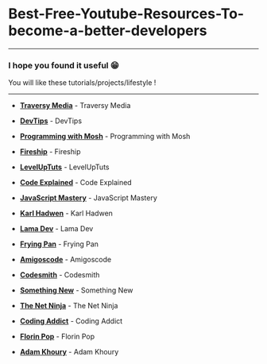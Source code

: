 # Best-Free-Youtube-Resources-To-become-a-better-developers
---
### I hope you found it useful 😁

You will like these tutorials/projects/lifestyle !

___

- __[Traversy Media](https://www.youtube.com/c/TraversyMedia)__ - Traversy Media

- __[DevTips](https://www.youtube.com/c/DevTipsForDesigners)__ - DevTips

- __[Programming with Mosh](https://www.youtube.com/c/programmingwithmosh/featured)__ - Programming with Mosh

- __[Fireship](https://www.youtube.com/c/Fireship)__ - Fireship

- __[LevelUpTuts](https://www.youtube.com/c/LevelUpTuts/videos)__ - LevelUpTuts

- __[Code Explained](https://www.youtube.com/c/CodeExplained)__ - Code Explained

- __[JavaScript Mastery](https://www.youtube.com/c/JavaScriptMastery)__ - JavaScript Mastery

- __[Karl Hadwen](https://www.youtube.com/c/CognitiveSurge)__ - Karl Hadwen

- __[Lama Dev](https://www.youtube.com/c/LamaDev)__ - Lama Dev

- __[Frying Pan](https://www.youtube.com/c/FryingPan/featured)__ - Frying Pan

- __[Amigoscode](https://www.youtube.com/c/amigoscode)__ - Amigoscode 

- __[Codesmith](https://www.youtube.com/c/Codesmith-School)__ - Codesmith

- __[Something New](https://www.youtube.com/channel/UCm0ahNO0chLb-MOjTPjC0cQ/featured)__ - Something New

- __[The Net Ninja](https://www.youtube.com/c/TheNetNinja)__ - The Net Ninja

- __[Coding Addict](https://www.youtube.com/c/CodingAddict/videos)__ - Coding Addict

- __[Florin Pop](https://www.youtube.com/c/CodingAddict/videos)__ - Florin Pop 

- __[Adam Khoury](https://www.youtube.com/c/AdamKhoury)__ - Adam Khoury 



